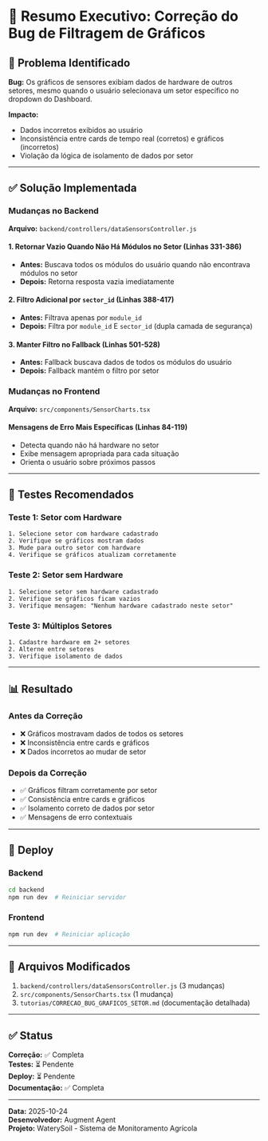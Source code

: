 # 🐛 Resumo Executivo: Correção do Bug de Filtragem de Gráficos

## 📌 Problema Identificado

**Bug:** Os gráficos de sensores exibiam dados de hardware de outros setores, mesmo quando o usuário selecionava um setor específico no dropdown do Dashboard.

**Impacto:** 
- Dados incorretos exibidos ao usuário
- Inconsistência entre cards de tempo real (corretos) e gráficos (incorretos)
- Violação da lógica de isolamento de dados por setor

---

## ✅ Solução Implementada

### Mudanças no Backend

**Arquivo:** `backend/controllers/dataSensorsController.js`

#### 1. Retornar Vazio Quando Não Há Módulos no Setor (Linhas 331-386)
- **Antes:** Buscava todos os módulos do usuário quando não encontrava módulos no setor
- **Depois:** Retorna resposta vazia imediatamente

#### 2. Filtro Adicional por `sector_id` (Linhas 388-417)
- **Antes:** Filtrava apenas por `module_id`
- **Depois:** Filtra por `module_id` E `sector_id` (dupla camada de segurança)

#### 3. Manter Filtro no Fallback (Linhas 501-528)
- **Antes:** Fallback buscava dados de todos os módulos do usuário
- **Depois:** Fallback mantém o filtro por setor

### Mudanças no Frontend

**Arquivo:** `src/components/SensorCharts.tsx`

#### Mensagens de Erro Mais Específicas (Linhas 84-119)
- Detecta quando não há hardware no setor
- Exibe mensagem apropriada para cada situação
- Orienta o usuário sobre próximos passos

---

## 🧪 Testes Recomendados

### Teste 1: Setor com Hardware
```
1. Selecione setor com hardware cadastrado
2. Verifique se gráficos mostram dados
3. Mude para outro setor com hardware
4. Verifique se gráficos atualizam corretamente
```

### Teste 2: Setor sem Hardware
```
1. Selecione setor sem hardware cadastrado
2. Verifique se gráficos ficam vazios
3. Verifique mensagem: "Nenhum hardware cadastrado neste setor"
```

### Teste 3: Múltiplos Setores
```
1. Cadastre hardware em 2+ setores
2. Alterne entre setores
3. Verifique isolamento de dados
```

---

## 📊 Resultado

### Antes da Correção
- ❌ Gráficos mostravam dados de todos os setores
- ❌ Inconsistência entre cards e gráficos
- ❌ Dados incorretos ao mudar de setor

### Depois da Correção
- ✅ Gráficos filtram corretamente por setor
- ✅ Consistência entre cards e gráficos
- ✅ Isolamento correto de dados por setor
- ✅ Mensagens de erro contextuais

---

## 🚀 Deploy

### Backend
```bash
cd backend
npm run dev  # Reiniciar servidor
```

### Frontend
```bash
npm run dev  # Reiniciar aplicação
```

---

## 📝 Arquivos Modificados

1. `backend/controllers/dataSensorsController.js` (3 mudanças)
2. `src/components/SensorCharts.tsx` (1 mudança)
3. `tutorias/CORRECAO_BUG_GRAFICOS_SETOR.md` (documentação detalhada)

---

## ✅ Status

**Correção:** ✅ Completa  
**Testes:** ⏳ Pendente  
**Deploy:** ⏳ Pendente  
**Documentação:** ✅ Completa

---

**Data:** 2025-10-24  
**Desenvolvedor:** Augment Agent  
**Projeto:** WaterySoil - Sistema de Monitoramento Agrícola

